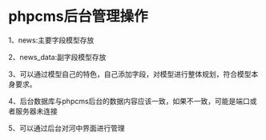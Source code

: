 # phpcms后台管理操作

1、news:主要字段模型存放

2、news_data:副字段模型存放

3、可以通过模型自己的特色，自己添加字段，对模型进行整体规划，符合模型本身要求。

4、后台数据库与phpcms后台的数据内容应该一致，如果不一致，可能是端口或者服务器未连接

5、可以通过后台对河中界面进行管理
